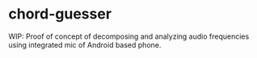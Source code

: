 # chord-guesser
WIP: Proof of concept of decomposing and analyzing audio frequencies using integrated mic of Android based phone.
